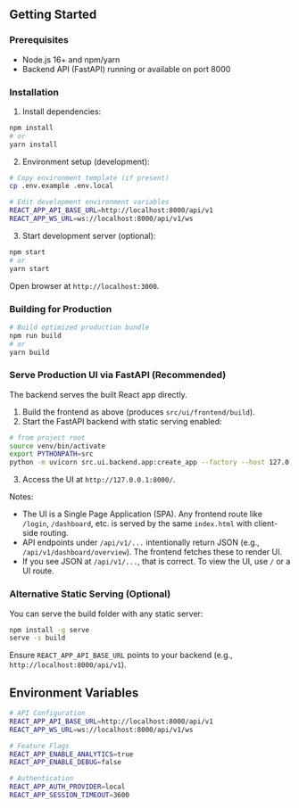 ## Getting Started

### Prerequisites

- Node.js 16+ and npm/yarn
- Backend API (FastAPI) running or available on port 8000

### Installation

1. Install dependencies:
```bash
npm install
# or
yarn install
```

2. Environment setup (development):
```bash
# Copy environment template (if present)
cp .env.example .env.local

# Edit development environment variables
REACT_APP_API_BASE_URL=http://localhost:8000/api/v1
REACT_APP_WS_URL=ws://localhost:8000/api/v1/ws
```

3. Start development server (optional):
```bash
npm start
# or
yarn start
```
Open browser at `http://localhost:3000`.

### Building for Production

```bash
# Build optimized production bundle
npm run build
# or
yarn build
```

### Serve Production UI via FastAPI (Recommended)
The backend serves the built React app directly.

1) Build the frontend as above (produces `src/ui/frontend/build`).
2) Start the FastAPI backend with static serving enabled:
```bash
# from project root
source venv/bin/activate
export PYTHONPATH=src
python -m uvicorn src.ui.backend.app:create_app --factory --host 127.0.0.1 --port 8000
```
3) Access the UI at `http://127.0.0.1:8000/`.

Notes:
- The UI is a Single Page Application (SPA). Any frontend route like `/login`, `/dashboard`, etc. is served by the same `index.html` with client-side routing.
- API endpoints under `/api/v1/...` intentionally return JSON (e.g., `/api/v1/dashboard/overview`). The frontend fetches these to render UI.
- If you see JSON at `/api/v1/...`, that is correct. To view the UI, use `/` or a UI route.

### Alternative Static Serving (Optional)
You can serve the build folder with any static server:
```bash
npm install -g serve
serve -s build
```
Ensure `REACT_APP_API_BASE_URL` points to your backend (e.g., `http://localhost:8000/api/v1`).

## Environment Variables

```bash
# API Configuration
REACT_APP_API_BASE_URL=http://localhost:8000/api/v1
REACT_APP_WS_URL=ws://localhost:8000/api/v1/ws

# Feature Flags
REACT_APP_ENABLE_ANALYTICS=true
REACT_APP_ENABLE_DEBUG=false

# Authentication
REACT_APP_AUTH_PROVIDER=local
REACT_APP_SESSION_TIMEOUT=3600
```
